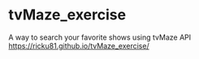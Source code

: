 # tvMaze_exercise
A way to search your favorite shows using tvMaze API https://ricku81.github.io/tvMaze_exercise/
